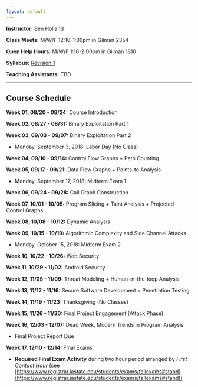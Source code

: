 ```yaml
---
layout: default
---
```


**Instructor:** Ben Holland 

**Class Meets:** M/W/F 12:10-1:00pm in Gilman 2354

**Open Help Hours:** M/W/F 1:10-2:00pm in Gilman 1810

**Syllabus:** [Revision 1](resources/SE421_Fall_2018_Syllabus.pdf)

**Teaching Assistants:** TBD

---

## Course Schedule

**Week 01, 08/20 - 08/24:** Course Introduction

**Week 02, 08/27 - 08/31:** Binary Exploitation Part 1

**Week 03, 09/03 - 09/07:** Binary Exploitation Part 2

- Monday, September 3, 2018: Labor Day (No Class)

**Week 04, 09/10 - 09/14:** Control Flow Graphs + Path Counting

**Week 05, 09/17 - 09/21:** Data Flow Graphs + Points-to Analysis

- Monday, September 17, 2018: Midterm Exam 1

**Week 06, 09/24 - 09/28:** Call Graph Construction

**Week 07, 10/01 - 10/05:** Program Slicing + Taint Analysis + Projected Control Graphs

**Week 08, 10/08 - 10/12:** Dynamic Analysis

**Week 09, 10/15 - 10/19:** Algorithmic Complexity and Side Channel Attacks

- Monday, October 15, 2018: Midterm Exam 2

**Week 10, 10/22 - 10/26:** Web Security

**Week 11, 10/29 - 11/02:** Android Security

**Week 12, 11/05 - 11/09:** Threat Modeling + Human-in-the-loop Analysis

**Week 13, 11/12 - 11/16:** Secure Software Development + Penetration Testing

**Week 14, 11/19 - 11/23:** Thanksgiving (No Classes)

**Week 15, 11/26 - 11/30:** Final Project Engagement (Attack Phase)

**Week 16, 12/03 - 12/07:** Dead Week, Modern Trends in Program Analysis

- Final Project Report Due

**Week 17, 12/10 - 12/14:** Final Exams
- **Required Final Exam Activity** during two hour period arranged by *First Contact Hour* (see [https://www.registrar.iastate.edu/students/exams/fallexams#stand](https://www.registrar.iastate.edu/students/exams/fallexams#stand))
